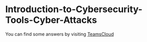 # Introduction-to-Cybersecurity-Tools-Cyber-Attacks

You can find some answers by visiting <a href="https://teamscloud.blogspot.com/">TeamsCloud</a>
